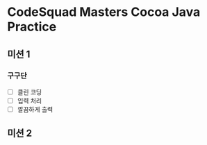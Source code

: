 # CodeSquad Masters Cocoa Java Practice

## 미션 1

### 구구단

- [ ] 클린 코딩
- [ ] 입력 처리
- [ ] 깔끔하게 출력

## 미션 2
